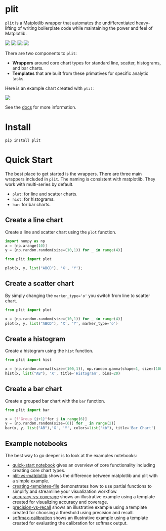 # plit

`plit` is a [Matplotlib](https://matplotlib.org/) wrapper that automates the
undifferentiated heavy-lifting of writing boilerplate code while maintaining
the power and feel of Matplotlib. 

![](https://img.shields.io/badge/License-Apache%202.0-blue.svg) 
![](https://readthedocs.org/projects/plit/badge/?version=latest)
![](https://img.shields.io/badge/code_style-black-000000.svg)
![](https://img.shields.io/github/v/release/awslabs/plit.svg)

There are two components to `plit`:
* **Wrappers** around core chart types for standard line, scatter, histograms, and
  bar charts.
* **Templates** that are built from these primatives for specific analytic tasks.

Here is an example chart created with `plit`:

![](https://github.com/awslabs/plit/raw/main/figures/calibration.png)

See the [docs](https://plit.readthedocs.io/en/latest/index.html) for more information.

# Install

```
pip install plit
```

# Quick Start 

The best place to get started is the wrappers. There are three main wrappers
included in `plit`. The naming is consistent with matplotlib. They work with
multi-series by default.

* `plot`: for line and scatter charts.
* `hist`: for histograms.
* `bar`: for bar charts.

## Create a line chart 

Create a line and scatter chart using the `plot` function.

```Python
import numpy as np
x = [np.arange(10)]
y = [np.random.random(size=(10,1)) for _ in range(4)]

from plit import plot

plot(x, y, list("ABCD"), 'X', 'Y');
```

## Create a scatter chart

By simply changing the `marker_type='o'` you switch from line to scatter chart.

```Python
from plit import plot

x = [np.random.random(size=(10,1)) for _ in range(4)]
plot(x, y, list("ABCD"), 'X', 'Y', marker_type='o')
```

## Create a histogram

Create a histogram using the `hist` function.

```Python
from plit import hist

x = [np.random.normal(size=(100,1)), np.random.gamma(shape=1, size=(100,1)) - 2]
hist(x, list("AB"), 'X', title='Histogram', bins=20)
```

## Create a bar chart

Create a grouped bar chart with the `bar` function.

```Python
from plit import bar

x = [f"Group {i+1}"for i in range(6)]
y = [np.random.random(size=(6)) for _ in range(2)]
bar(x, y, list("AB"),'X', 'Y', colors=list("kb"), title='Bar Chart')
```

## Example notebooks 

The best way to go deeper is to look at the examples notebooks:

- [quick-start notebook](https://github.com/awslabs/plit/blob/main/notebooks/quick-start.ipynb) gives an overview of core
  functionality including creating core chart types.
- [plit-vs-matplotlib](https://github.com/awslabs/plit/blob/main/notebooks/plit-vs-matplotlib.ipynb) shows the difference
  between matplotlib and plit with a simple example.
- [creating-templates-file](https://github.com/awslabs/plit/blob/main/notebooks/creating-templates.ipynb) demonstrates
  how to use partial functions to simplify and streamline your visualization
workflow.
- [accuracy-vs-coverage](https://github.com/awslabs/plit/blob/main/notebooks/accuracy-vs-coverage.ipynb) shows an illustrative
  example using a template created for visualizing accuracy and coverage.
- [precision-vs-recall](https://github.com/awslabs/plit/blob/main/notebooks/precision-recall-curve.ipynb) shows an illustrative
  example using a template created for choosing a threshold using precision and
recall. 
- [softmax-calibration](https://github.com/awslabs/plit/blob/main/notebooks/softmax-calibration.ipynb) shows an illustrative
  example using a template created for evaluating the calibration for softmax
output. 
